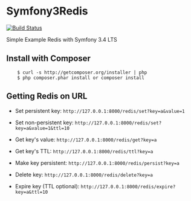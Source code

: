 # Symfony3Redis

[![Build Status](https://travis-ci.org/Tony133/Symfony3Redis.svg?branch=master)](https://travis-ci.org/Tony133/Symfony3Redis)

Simple Example Redis with Symfony 3.4 LTS

## Install with Composer

```
    $ curl -s http://getcomposer.org/installer | php
    $ php composer.phar install or composer install
```

## Getting Redis on URL

- Set persistent key: ```http://127.0.0.1:8000/redis/set?key=a&value=1```

- Set non-persistent key: ```http://127.0.0.1:8000/redis/set?key=a&value=1&ttl=10```

- Get key's value: ```http://127.0.0.1:8000/redis/get?key=a```

- Get key's TTL: ```http://127.0.0.1:8000/redis/ttl?key=a```

- Make key persistent: ```http://127.0.0.1:8000/redis/persist?key=a```

- Delete key: ```http://127.0.0.1:8000/redis/delete?key=a```

- Expire key (TTL optional): ```http://127.0.0.1:8000/redis/expire?key=a&ttl=10```

